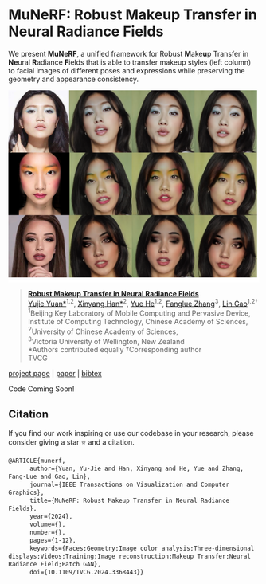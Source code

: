 # MuNeRF: Robust Makeup Transfer in Neural Radiance Fields

We present **MuNeRF**, a unified framework for Robust **M**ake**u**p Transfer in **Ne**ural **R**adiance **F**ields that is able to transfer makeup styles (left column) to facial images of different poses and expressions while preserving the geometry and appearance consistency.
<p align="center"> <img src='docs/teaser_img.png' align="center" > </p>

> [**Robust Makeup Transfer in Neural Radiance Fields**](https://geometrylearning.com/MuNeRF/)\
> [Yujie Yuan\*](http://people.geometrylearning.com/yyj/)<sup>1,2</sup>, [Xinyang Han\*](https://github.com/XinyangHan)<sup>2</sup>, [Yue He](https://scholar.google.com/citations?hl=en&user=Iq4fyBAAAAAJ)<sup>1,2</sup>, [Fanglue Zhang](https://people.wgtn.ac.nz/fanglue.zhang)<sup>3</sup>, [Lin Gao](https://geometrylearning.com/lin/)<sup>1,2</sup><sup>†</sup>\
> <sup>1</sup>Beijing Key Laboratory of Mobile Computing and Pervasive Device, Institute of Computing Technology, Chinese Academy of Sciences,<br><sup>2</sup>University of Chinese Academy of Sciences, <br><sup>3</sup>Victoria University of Wellington, New Zealand\
> \*Authors contributed equally †Corresponding author\
> TVCG


[project page](https://geometrylearning.com/MuNeRF/) | [paper](https://geometrylearning.com/MuNeRF/static/MuNeRF_TVCG.pdf) | [bibtex](#citation)

Code Coming Soon!

<!-- 
## How to get support from us?
If you have any general questions, feel free to email us. If you have code or implementation-related questions, please feel free to send emails to us or open an issue in this codebase (We recommend that you open an issue in this codebase, because your questions may help others).  -->

## Citation
If you find our work inspiring or use our codebase in your research, please consider giving a star ⭐ and a citation.
```
@ARTICLE{munerf,
      author={Yuan, Yu-Jie and Han, Xinyang and He, Yue and Zhang, Fang-Lue and Gao, Lin},
      journal={IEEE Transactions on Visualization and Computer Graphics}, 
      title={MuNeRF: Robust Makeup Transfer in Neural Radiance Fields}, 
      year={2024},
      volume={},
      number={},
      pages={1-12},
      keywords={Faces;Geometry;Image color analysis;Three-dimensional displays;Videos;Training;Image reconstruction;Makeup Transfer;Neural Radiance Field;Patch GAN},
      doi={10.1109/TVCG.2024.3368443}}
```

<!-- ## Features 
- MuNeRF is the first universal unsupervised image segmentation model that can tackle unsupervised semantic-aware instance, semantic and panoptic segmentation tasks using a unified framework.
- MuNeRF can learn unsupervised object detectors and instance segmentors solely on ImageNet-1K.
- MuNeRF exhibits strong robustness to domain shifts when evaluated on 11 different benchmarks across domains like natural images, video frames, paintings, sketches, etc.
- MuNeRF can serve as a pretrained model for fully/semi-supervised detection and segmentation tasks. -->